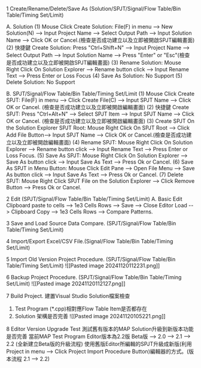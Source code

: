 1 Create/Rename/Delete/Save As (Solution/SPJT/Signal/Flow Table/Bin Table/Timing Set/Limit)

A. Solution
(1) Mouse Click Create Solution: File(F) in menu --> New Solution(N) --> Input Project Name --> Select Output Path --> Input Solution Name --> Click OK or Cancel.(檢查是否成功建立以及立即被開啟SPJT編輯畫面)
(2) 快捷鍵 Create Solution: Press "Ctrl+Shift+N" --> Input Project Name --> Select Output Path --> Input Solution Name --> Press "Enter" or "Esc"(檢查是否成功建立以及立即被開啟SPJT編輯畫面)
(3) Rename Solution: Mouse Right Click On Solution Explorer --> Rename button click --> Input Rename Text --> Press Enter or Loss Focus
(4) Save As Solution: No Support
(5) Delete Solution: No Support

B. SPJT/Signal/Flow Table/Bin Table/Timing Set/Limit
(1) Mouse Click Create SPJT: File(F) in menu --> Click Create File(C) --> Input SPJT Name --> Click OK or Cancel. (檢查是否成功建立以及立即被開啟編輯畫面)
(2) 快捷鍵 Create SPJT: Press "Ctrl+Alt+N" --> Select SPJT Item --> Input SPJT Name  --> Click OK or Cancel. (檢查是否成功建立以及立即被開啟編輯畫面)
(3) Create SPJT On the Solution Explorer SPJT Root: Mouse Right Click On SPJT Root --> Click Add File Button--> Input SPJT Name  --> Click OK or Cancel.(檢查是否成功建立以及立即被開啟編輯畫面)
(4) Rename SPJT: Mouse Right Click On Solution Explorer --> Rename button click --> Input Rename Text --> Press Enter or Loss Focus.
(5) Save As SPJT: Mouse Right Click On Solution Explorer --> Save As button click --> Input Save As Text --> Press Ok or Cancel.
(6) Save As SPJT in Menu Button: Mouse Click Edit Pane --> Open File Menu --> Save As button click --> Input Save As Text --> Press Ok or Cancel.
(7) Delete SPJT: Mouse Right Click SPJT File on the Solution Explorer --> Click Remove Button --> Press Ok or Cancel.

2 Edit (SPJT/Signal/Flow Table/Bin Table/Timing Set/Limit)
A. Basic Edit
Clipboard paste to cells --> 1e3 Cells Rows --> Save --> Close Editor
Load --> Clipboard Copy --> 1e3 Cells Rows --> Compare Patterns.

3 Save and Load Source Data Compare. (SPJT/Signal/Flow Table/Bin Table/Timing Set/Limit)

4 Import/Export Excel/CSV File.(Signal/Flow Table/Bin Table/Timing Set/Limit)

5 Import Old Version Project Procedure. (SPJT/Signal/Flow Table/Bin Table/Timing Set/Limit)
![[Pasted image 20241120112231.png]]

6 Backup Project Procedure. (SPJT/Signal/Flow Table/Bin Table/Timing Set/Limit)
![[Pasted image 20241120112127.png]]

7 Build Project.
建置Visual Studio Solution檔案檢查
1. Test Program (*.cpp)相對應Flow Table Item是否都存在
2. Solution 架構是否完善 ![[Pasted image 20241120105221.png]]

8 Editor Version Upgrade Test
測試舊有版本的MAP Solution升級到新版本功能是否完善
當前MAP Test Program Editor版本為2.2版
Beta版 --> 2.0 --> 2.1 --> 2.2 (全新建立Beta版的升級流程)
使用舊版Editor所編輯的SPJT升級成新版(利用 Project in menu --> Click Project Import Procedure Button)編輯器的方式。(版本流程 2.1 --> 2.2)